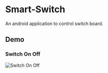 # Smart-Switch
An android application to control switch board. 

## Demo  

### Switch On Off  

![Switch On Off](Demo/Switch-ON-OFF.gif)
